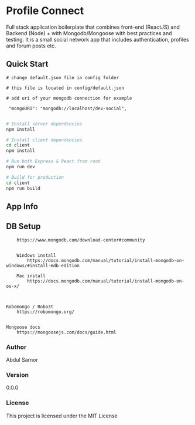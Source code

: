 # Profile Connect

Full stack application boilerplate that combines front-end (ReactJS) and Backend (Node) + with Mongodb/Mongoose with best practices and testing. It is a small social network app that includes authentication, profiles and forum posts etc.

## Quick Start

```
# change default.json file in config folder

# this file is located in config/default.json

# add uri of your mongodb connection for example

 "mongoURI": "mongodb://localhost/dev-social",
 
```

```bash
# Install server dependencies
npm install

# Install client dependencies
cd client
npm install

# Run both Express & React from root
npm run dev

# Build for production
cd client
npm run build
```

## App Info

## DB Setup

``` Mongodb 
    https://www.mongodb.com/download-center#community


    Windows install
        https://docs.mongodb.com/manual/tutorial/install-mongodb-on-windows/#install-mdb-edition

    Mac install
        https://docs.mongodb.com/manual/tutorial/install-mongodb-on-os-x/



Robomongo / Robo3t
    https://robomongo.org/


Mongoose docs
    https://mongoosejs.com/docs/guide.html

```

### Author

Abdul Sarnor

### Version

0.0.0

### License

This project is licensed under the MIT License
